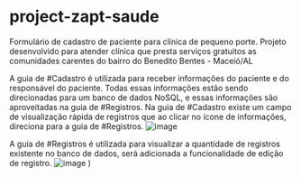 # project-zapt-saude
Formulário de cadastro de paciente para clínica de pequeno porte.
Projeto desenvolvido para atender clínica que presta serviços gratuitos as comunidades carentes do bairro do Benedito Bentes - Maceió/AL

A guia de #Cadastro é utilizada para receber informações do paciente e do responsável do paciente. Todas essas informações estão sendo direcionadas para um banco de dados NoSQL, e essas informações são aproveitadas na guia de #Registros. 
Na guia de #Cadastro existe um campo de visualização rápida de registros que ao clicar no ícone de informações, direciona para a guia de #Registros.
![image](https://github.com/cajeneto/project-zapt-saude/assets/89559306/cb63cb17-99b2-412e-adbc-0ca7e3d5f0f8)

A guia de #Registros é utilizada para visualizar a quantidade de registros existente no banco de dados, será adicionada a funcionalidade de edição de registro.
![image](https://github.com/cajeneto/zapt-saude-v1.0-teste/assets/89559306/daddcc92-e338-4adb-8b4e-99758ff1fce4)
)
